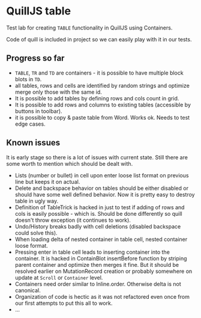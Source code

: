 # QuillJS table

Test lab for creating `TABLE` functionality in QuillJS using Containers.

Code of quill is included in project so we can easily play with it in our tests.

## Progress so far
* `TABLE`, `TR` and `TD` are containers - it is possible to have multiple block blots in `TD`.
* all tables, rows and cells are identified by random strings and optimize merge only those with the same id.
* It is possible to add tables by defining rows and cols count in grid.
* It is possible to add rows and columns to existing tables (accessible by buttons in toolbar).
* it is possible to copy & paste table from Word. Works ok. Needs to test edge cases.

## Known issues
It is early stage so there is a lot of issues with current state.
Still there are some worth to mention which should be dealt with.

* Lists (number or bullet) in cell upon enter loose list format on previous line but keeps it on actual.
* Delete and backspace behavior on tables should be either disabled or should have some well defined behavior. Now it is pretty easy to destroy table in ugly way.
* Definition of TableTrick is hacked in just to test if adding of rows and cols is easily possible - which is. Should be done differently so quill doesn't throw exception (it continues to work).
* Undo/History breaks badly with cell deletions (disabled backspace could solve this).
* When loading delta of nested container in table cell, nested container loose format.
* Pressing enter in table cell leads to inserting container into the container. It is hacked in ContainBlot insertBefore function by striping parent container and optimize then merges it fine. But it should be resolved earlier on MutationRecord creation or probably somewhere on update at `Scroll` or `Container` level.
* Containers need order similar to Inline.order. Otherwise delta is not canonical.
* Organization of code is hectic as it was not refactored even once from our first attempts to put this all to work.
* ...
